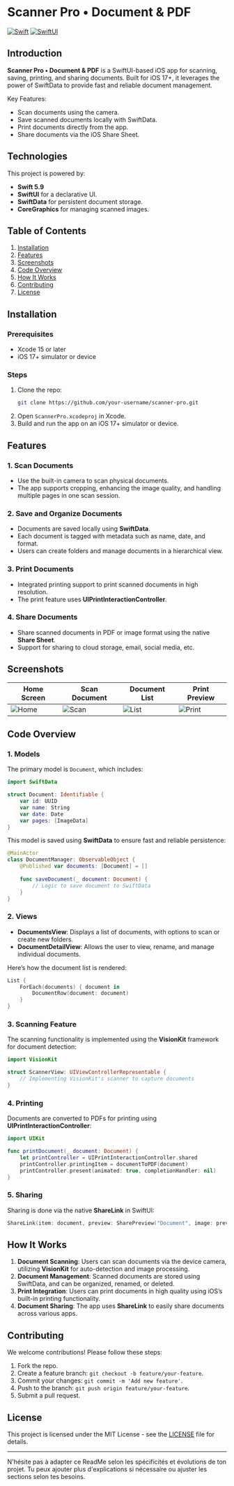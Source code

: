 # Scanner Pro • Document & PDF

[![Swift](https://img.shields.io/badge/Swift-5.9-orange)](https://developer.apple.com/swift/) [![SwiftUI](https://img.shields.io/badge/SwiftUI-iOS17+-blue)](https://developer.apple.com/xcode/swiftui/)

## Introduction

**Scanner Pro • Document & PDF** is a SwiftUI-based iOS app for scanning, saving, printing, and sharing documents. Built for iOS 17+, it leverages the power of SwiftData to provide fast and reliable document management.

Key Features:
- Scan documents using the camera.
- Save scanned documents locally with SwiftData.
- Print documents directly from the app.
- Share documents via the iOS Share Sheet.
  
## Technologies

This project is powered by:
- **Swift 5.9**
- **SwiftUI** for a declarative UI.
- **SwiftData** for persistent document storage.
- **CoreGraphics** for managing scanned images.

## Table of Contents
1. [Installation](#installation)
2. [Features](#features)
3. [Screenshots](#screenshots)
4. [Code Overview](#code-overview)
5. [How It Works](#how-it-works)
6. [Contributing](#contributing)
7. [License](#license)

## Installation

### Prerequisites
- Xcode 15 or later
- iOS 17+ simulator or device

### Steps
1. Clone the repo:
   ```bash
   git clone https://github.com/your-username/scanner-pro.git
   ```
2. Open `ScannerPro.xcodeproj` in Xcode.
3. Build and run the app on an iOS 17+ simulator or device.

## Features

### 1. Scan Documents
   - Use the built-in camera to scan physical documents.
   - The app supports cropping, enhancing the image quality, and handling multiple pages in one scan session.

### 2. Save and Organize Documents
   - Documents are saved locally using **SwiftData**.
   - Each document is tagged with metadata such as name, date, and format.
   - Users can create folders and manage documents in a hierarchical view.

### 3. Print Documents
   - Integrated printing support to print scanned documents in high resolution.
   - The print feature uses **UIPrintInteractionController**.

### 4. Share Documents
   - Share scanned documents in PDF or image format using the native **Share Sheet**.
   - Support for sharing to cloud storage, email, social media, etc.

## Screenshots

| Home Screen | Scan Document | Document List | Print Preview |
|-------------|---------------|---------------|---------------|
| ![Home](path_to_home_screenshot) | ![Scan](path_to_scan_screenshot) | ![List](path_to_list_screenshot) | ![Print](path_to_print_screenshot) |

## Code Overview

### 1. Models
The primary model is `Document`, which includes:
```swift
import SwiftData

struct Document: Identifiable {
    var id: UUID
    var name: String
    var date: Date
    var pages: [ImageData]
}
```

This model is saved using **SwiftData** to ensure fast and reliable persistence:
```swift
@MainActor
class DocumentManager: ObservableObject {
    @Published var documents: [Document] = []
    
    func saveDocument(_ document: Document) {
        // Logic to save document to SwiftData
    }
}
```

### 2. Views

- **DocumentsView**: Displays a list of documents, with options to scan or create new folders.
- **DocumentDetailView**: Allows the user to view, rename, and manage individual documents.
  
Here’s how the document list is rendered:
```swift
List {
    ForEach(documents) { document in
        DocumentRow(document: document)
    }
}
```

### 3. Scanning Feature
The scanning functionality is implemented using the **VisionKit** framework for document detection:
```swift
import VisionKit

struct ScannerView: UIViewControllerRepresentable {
    // Implementing VisionKit's scanner to capture documents
}
```

### 4. Printing
Documents are converted to PDFs for printing using **UIPrintInteractionController**:
```swift
import UIKit

func printDocument(_ document: Document) {
    let printController = UIPrintInteractionController.shared
    printController.printingItem = documentToPDF(document)
    printController.present(animated: true, completionHandler: nil)
}
```

### 5. Sharing
Sharing is done via the native **ShareLink** in SwiftUI:
```swift
ShareLink(item: document, preview: SharePreview("Document", image: previewImage))
```

## How It Works

1. **Document Scanning**: Users can scan documents via the device camera, utilizing **VisionKit** for auto-detection and image processing.
2. **Document Management**: Scanned documents are stored using SwiftData, and can be organized, renamed, or deleted.
3. **Print Integration**: Users can print documents in high quality using iOS’s built-in printing functionality.
4. **Document Sharing**: The app uses **ShareLink** to easily share documents across various apps.

## Contributing

We welcome contributions! Please follow these steps:
1. Fork the repo.
2. Create a feature branch: `git checkout -b feature/your-feature`.
3. Commit your changes: `git commit -m 'Add new feature'`.
4. Push to the branch: `git push origin feature/your-feature`.
5. Submit a pull request.

## License

This project is licensed under the MIT License - see the [LICENSE](LICENSE) file for details.

---

N'hésite pas à adapter ce ReadMe selon les spécificités et évolutions de ton projet. Tu peux ajouter plus d'explications si nécessaire ou ajuster les sections selon tes besoins.
